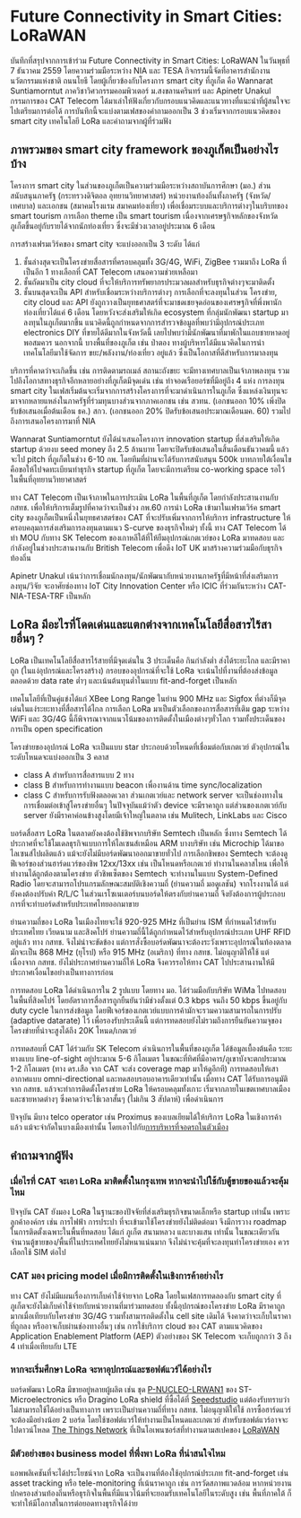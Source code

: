 # Future Connectivity in Smart Cities: LoRaWAN

บันทึกที่สรุปจากการเข้าร่วม Future Connectivity in Smart Cities: LoRaWAN ในวันพุธที่ 7 ธันวาคม 2559 โดยความร่วมมือระหว่าง NIA และ TESA  กิจกรรมนี้จัดที่อาคารสำนักงานนวัตกรรมแห่งชาติ ถนนโยธี โดยผู้เกี่ยวข้องกับโครงการ smart city ที่ภูเก็ต คือ Wannarat Suntiamorntut ภาควิชาวิศวกรรมคอมพิวเตอร์ ม.สงขลานครินทร์ และ Apinetr Unakul กรรมการของ CAT Telecom ได้มาเล่าให้ฟังเกี่ยวกับกรอบแนวคิดและแนวทางที่แนะนำที่ผู้สนใจจะไปเตรียมการต่อได้  การบันทึกนี้จะแบ่งตามเฟสของคำถามออกเป็น 3 ช่วงเริ่มจากกรอบแนวคิดของ smart city เทคโนโลยี LoRa และคำถามจากผู้ที่ร่วมฟัง

## ภาพรวมของ smart city framework ของภูเก็ตเป็นอย่างไรบ้าง

โครงการ smart city ในส่วนของภูเก็ตเป็นความร่วมมือระหว่างสถาบันการศึกษา (มอ.) ส่วนสนับสนุนภาครัฐ (กระทรวงดิจิตอล อุทยานวิทยาศาสตร์) หน่วยงานท้องถิ่นทั้งภาครัฐ (จังหวัด/เทศบาล) และเอกชน (สมาคมโรงแรม สมาคมท่องเที่ยว) เพื่อเชื่อมระบบและบริการต่างๆในบริบทของ smart tourism  การเลือก theme เป็น smart tourism เนื่องจากเศรษฐกิจหลักของจังหวัดภูเก็ตขึ้นอยู่กับรายได้จากนักท่องเที่ยว ซึ่งจะมีช่วงเวลาอยู่ประมาณ 6 เดือน   

การสร้างเฟรมเวิร์คของ smart city จะแบ่งออกเป็น 3 ระดับ ได้แก่
1. ชั้นล่างสุดจะเป็นโครงข่ายสื่อสารที่ครอบคลุมทั้ง 3G/4G, WiFi, ZigBee รวมมาถึง LoRa ที่เป็นอีก 1 ทางเลือกที่ CAT Telecom เสนอความช่วยเหลือมา
2. ชั้นถัดมาเป็น city cloud ที่จะให้บริการทรัพยากรประมวลผลสำหรับธุรกิจต่างๆจะมาติดตั้ง
3. ชั้นบนสุดจะเป็น API สำหรับเชื่อมระหว่างบริการต่างๆ
การเลือกที่จะลงทุนในส่วน โครงข่าย, city cloud และ API ยังถูกวางเป็นยุทธศาสตร์ที่จะมาชดเชยจุดอ่อนของเศรษฐกิจที่พึ่งพานักท่องเที่ยวได้แค่ 6 เดือน โดยหวังจะส่งเสริมให้เกิด ecosystem ที่กลุ่มนักพัฒนา startup มาลงทุนในภูเก็ตมากขึ้น   แนวคิดนี้ถูกกำหนดจากการสำรวจข้อมูลที่พบว่ามีอุปกรณ์ประเภท electronics DIY ที่ขายได้ดีมากในจังหวัดนี้ เลยไปพบว่ามีนักพัฒนาที่มาพักในแถบชายหาดอยู่พอสมควร   นอกจากนี้ บางพื้นที่ของภูเก็ต เช่น ป่าตอง ทางผู้บริหารได้มีแนวคิดในการนำเทคโนโลยีมาใช้จัดการ ขยะ/พลังงาน/ท่องเที่ยว อยู่แล้ว ซึ่งเป็นโอกาสที่ดีสำหรับการมาลงทุน

บริการที่คาดว่าจะเกิดขึ้น เช่น การติดตามรถเมล์ สถานะถังขยะ จะมีทางเทศบาลเป็นเจ้าภาพลงทุน รวมไปถึงโอกาสทางธุรกิจอีกหลายอย่างที่ภูเก็ตมีจุดเด่น เช่น ท่าจอดเรือยอร์ชที่มีอยู่ถึง 4 แห่ง   การลงทุน smart city ในเฟสเริ่มต้นจะเริ่มจากการสร้างโครงการที่จะมาดำเนินการในภูเก็ต ซึ่งแหล่งเงินทุนจะมาจากหลายแหล่งในภาครัฐที่ร่วมทุนบางส่วนจากภาคเอกชน เช่น สวทน. (เอกชนออก 10% เพิ่งปิดรับข้อเสนอเมื่อต้นเดือน ธค.) สกว. (เอกชนออก 20% ปิดรับข้อเสนอประมาณเดือนมค. 60) รวมไปถึงการเสนอโครงการมาที่ NIA  

Wannarat Suntiamorntut ยังได้นำเสนอโครงการ innovation startup ที่ส่งเสริมให้เกิด startup ด้วยงบ seed money ถึง 2.5 ล้านบาท โดยจะปิดรับข้อเสนอในสิ้นเดือนธันวาคมนี้ แล้วจะไป pitch ที่ภูเก็ตในช่วง 6-10 กพ. โดยทีมที่ผ่านจะได้รับการสนับสนุน 500k บาทภายใต้เงื่อนไขคือขอให้ไปจดทะเบียนทำธุรกิจ startup ที่ภูเก็ต โดยจะมีการเตรียม co-working space รอไว้ในพื้นที่อุทยานวิทยาศาสตร์

ทาง CAT Telecom เป็นเจ้าภาพในการประเมิน LoRa ในพื้นที่ภูเก็ต โดยกำลังประสานงานกับ กสทช. เพื่อให้บริการเต็มรูปที่คาดว่าจะเป็นช่วง กพ.60   การนำ LoRa เข้ามาในเฟรมเวิร์ค smart city ของภูเก็ตเป็นหนึ่งในยุทธศาสตร์ของ CAT ที่จะปรับเพิ่มจากการให้บริการ infrastructure ให้ครอบคลุมการส่งเสริมการลงทุนตามแนว S-curve ของธุรกิจใหม่ๆ  ทั้งนี้ ทาง CAT Telecom ได้ทำ MOU กับทาง SK Telecom ของเกาหลีใต้ที่ให้ยืมอุปกรณ์เกตเวย์ของ LoRa มาทดสอบ และกำลังอยู่ในช่วงประสานงานกับ British Telecom เพื่อดึง IoT UK มาสร้างความร่วมมือกับธุรกิจท้องถิ่น  

Apinetr Unakul เน้นว่าการเชื่อมนักลงทุน/นักพัฒนากับหน่วยงานภาครัฐที่มีหน้าที่ส่งเสริมการลงทุน/วิจัย จะอาศัยช่องทาง  IoT City Innovation Center หรือ ICIC ที่ร่วมกันระหว่าง CAT-NIA-TESA-TRF เป็นหลัก

## LoRa มีอะไรที่โดดเด่นและแตกต่างจากเทคโนโลยีสื่อสารไร้สายอื่นๆ ?

LoRa เป็นเทคโนโลยีสื่อสารไร้สายที่มีจุดเด่นใน 3 ประเด็นคือ กินกำลังต่ำ ส่งได้ระยะไกล และมีราคาถูก (ในแง่อุปกรณ์และโครงสร้าง) กรอบของอุปกรณ์ที่จะใช้ LoRa จะเน้นไปที่งานที่ต้องส่งข้อมูลตลอดด้วย data rate ต่ำๆ และเน้นต้นทุนต่ำในแบบ fit-and-forget เป็นหลัก

เทคโนโลยีที่เป็นคู่แข่งได้แก่ XBee Long Range ในย่าน 900 MHz และ Sigfox ที่ต่างก็มีจุดเด่นในแง่ระยะทางที่สื่อสารได้ไกล   การเลือก LoRa มาเป็นตัวเลือกของการสื่อสารที่เติม gap ระหว่าง WiFi และ 3G/4G นี้ก็พิจารณาจากแนวโน้มของการติดตั้งในเมืองต่างๆทั่วโลก รวมทั้งประเด็นของการเป็น open specification 

โครงข่ายของอุปกรณ์ LoRa จะเป็นแบบ star ประกอบด้วยโหนดที่เชื่อมต่อกับเกตเวย์  ตัวอุปกรณ์ในระดับโหนดจะแบ่งออกเป็น 3 คลาส
* class A สำหรับการสื่อสารแบบ 2 ทาง
* class B สำหรับการทำงานแบบ beacon เพื่องานด้าน time sync/localization
* class C สำหรับการรับฟังตลอดเวลา
ส่วนเกตเวย์และ network server จะเป็นช่องทางในการเชื่อมต่อเข้าสู่โครงข่ายอื่นๆ   ในปัจจุบันแม้ว่าตัว device จะมีราคาถูก แต่ส่วนของเกตเวย์กับ server ยังมีราคาค่อนข้างสูงโดยมีเจ้าใหญ่ในตลาด เช่น Mulitech, LinkLabs และ Cisco

บอร์ดสื่อสาร LoRa ในตลาดยังคงต้องใช้ชิพจากบริษัท Semtech เป็นหลัก ซึ่งทาง Semtech ได้ประกาศที่จะใช้โมเดลธุรกิจแบบการให้ไลเซนส์เหมือน ARM  บางบริษัท เช่น Microchip ได้มาขอไลเซนส์ไปผลิตแล้ว แม้จะยังไม่มีบอร์ดพัฒนาออกมาขายทั่วไป   การเลือกชิพของ Semtech จะต้องดูฟีเจอร์ของส่วนฮาร์ดแวร์ของชิพ 12xx/13xx เช่น เป็นโหนดหรือเกตเวย์ ทำงานในคลาสไหน เพื่อให้ทำงานได้ถูกต้องตามโครงข่าย   ตัวชิพเซ็ตของ Semtech จะทำงานในแบบ System-Defined Radio โดยจะสามารถโปรแกรมลักษณะสมบัติเชิงความถี่ (ย่านความถี่ มอดูเลชัน) จากโรงงานได้ แต่ยังคงต้องปรับค่า R/L/C ในส่วนเรโซเนเตอร์บนบอร์ดให้ตรงกับย่านความถี่ จึงยังต้องการผู้ประกอบการที่จะทำบอร์ดสำหรับประเทศไทยออกมาขาย

ย่านความถี่ของ LoRa ในเมืองไทยจะใช้ 920-925 MHz ที่เป็นย่าน ISM ที่กำหนดไว้สำหรับประเทศไทย เวียดนาม และสิงคโปร์  ย่านความถี่นี้ได้ถูกกำหนดไว้สำหรับอุปกรณ์ประเภท UHF RFID อยู่แล้ว ทาง กสทช. จึงไม่น่าจะขัดข้อง   แต่การสั่งซื้อบอร์ดพัฒนาจะต้องระวังเพราะอุปกรณ์ในท้องตลาดมักจะเป็น 868 MHz (ยุโรป) หรือ 915 MHz (อเมริกา) ที่ทาง กสทช. ไม่อนุญาติให้ใช้  แต่เนื่องจาก กสทช. ยังไม่ประกาศย่านความถี่ให้ LoRa จึงควรรอให้ทาง CAT ไปประสานงานให้มีประกาศเงื่อนไขอย่างเป็นทางการก่อน

การทดสอบ LoRa ได้ดำเนินการใน 2 รูปแบบ โดยทาง มอ. ได้ร่วมมือกับบริษัท WiMa ไปทดสอบในพื้นที่สิงคโปร์ โดยอัตราการสื่อสารถูกยืนยันว่ามีช่วงตั้งแต่ 0.3 kbps จนถึง 50 kbps ขึ้นอยู่กับ duty cycle ในการส่งข้อมูล โดยฟีเจอร์ของเกตเวย์แบบการค้ามักจะรวมความสามารถในการปรับ (adaptive datarate) ไว้ เพื่อรองรับประเด็นนี้  แต่การทดสอบยังไม่รวมถึงการยืนยันความจุของโครงข่ายที่น่าจะสูงได้ถึง 20K โหนด/เกตเวย์     

การทดสอบที่ CAT ได้ร่วมกับ SK Telecom ดำเนินการในพื้นที่ของภูเก็ต ได้ข้อมูลเบื้องต้นคือ ระยะทางแบบ line-of-sight อยู่ประมาณ 5-6 กิโลเมตร ในขณะที่ทิศที่มีอาคาร/ภูเขาบังจะตกประมาณ 1-2 กิโลเมตร (ทาง ดร.เสือ จาก CAT จะส่ง coverage map มาให้ดูอีกที)   การทดสอบให้เสาอากาศแบบ omni-directional และทดสอบรอบอาคารเดียวเท่านั้น  เมื่อทาง CAT ได้รับการอนุมัติจาก กสทช. แล้วจะทำการติดตั้งโครงข่าย LoRa ให้ครอบคลุมทั้งเกาะ เริ่มจากภายในเขตเทศบาลเมืองและชายหาดต่างๆ ซึ่งคาดว่าจะใช้เวลาสั้นๆ (ไม่เกิน 3 สัปดาห์) เพื่อดำเนินการ

ปัจจุบัน มีบาง telco operator เช่น Proximus ของเบลเยียมได้ให้บริการ LoRa ในเชิงการค้าแล้ว แม้จะจำกัดในบางเมืองเท่านั้น โดยเอาไปกับ[การบริหารที่จอดรถในตัวเมือง](http://www.proximus.be/en/id_cl_iot/large-companies-and-public-sector/solutions/internet-and-networks/internet-of-things.html)

## คำถามจากผู้ฟัง

### เมื่อไรที่ CAT จะเอา LoRa มาติดตั้งในกรุงเทพ หากจะนำไปใช้กับตู้ขายของแล้วจะคุ้มไหม

ปัจจุบัน CAT ยังมอง LoRa ในฐานะของปัจจัยที่ส่งเสริมธุรกิจขนาดเล็กหรือ startup เท่านั้น เพราะลูกค้าองค์กร เช่น การไฟฟ้า การประปา ที่จะเข้ามาใช้โครงข่ายยังไม่ติดต่อมา จึงมีการวาง roadmap ในการติดตั้งเฉพาะในพื้นที่ทดสอบ ได้แก่ ภูเก็ต สนามหลวง และบางแสน เท่านั้น   ในขณะเดียวกัน จำนวนตู้ขายของ/พื้นที่ในประเทศไทยยังไม่หนาแน่นมาก จึงไม่น่าจะคุ้มที่จะลงทุนทำโครงข่ายเอง ควรเลือกใช้ SIM ต่อไป

### CAT มอง pricing model เมื่อมีการติดตั้งในเชิงการค้าอย่างไร

ทาง CAT ยังไม่มีแผนเรื่องการเก็บค่าใช้จ่ายจาก LoRa โดยในเฟสการทดลองกับ smart city ที่ภูเก็ตจะยังไม่เก็บค่าใช้จ่ายกับหน่วยงานที่มาร่วมทดสอบ  ทั้งนี้อุปกรณ์ของโครงข่าย LoRa มีราคาถูกมากเมื่อเทียบกับโครงข่าย 3G/4G รวมทั้งสามารถติดตั้งใน cell site เดิมได้ จึงคาดว่าจะเก็บในราคาที่ถูกลง หรืออาจเก็บผ่านช่องทางอื่นๆ เช่น การใช้บริการ cloud ของ CAT ตามแนวคิดของ Application Enablement Platform (AEP)  ตัวอย่างของ SK Telecom จะเก็บถูกกว่า 3 ถึง 4 เท่าเมื่อเทียบกับ LTE

### หากจะเริ่มศึกษา LoRa จะหาอุปกรณ์และซอฟต์แวร์ได้อย่างไร

บอร์ดพัฒนา LoRa มีขายอยู่หลายผู้ผลิต เช่น ชุด [P-NUCLEO-LRWAN1](http://www.st.com/en/wireless-connectivity/p-nucleo-lrwan1.html) ของ ST-Microelectronics หรือ Dragino LoRa shield ที่ซื้อได้ที่ [Seeedstudio](https://www.seeedstudio.com/Dragino-LoRa-Shield-support-868M-frequency-p-2651.html) แต่ต้องรับทราบว่าไม่สามารถใช้ได้อย่างเป็นทางการ เพราะเป็นย่านความถี่ที่ทาง กสทช. ไม่อนุญาติให้ใช้  การซื้อฮาร์ดแวร์จะต้องมีอย่างน้อย 2 บอร์ด โดยใช้ซอฟต์แวร์ให้ทำงานเป็นโหนดและเกตเวย์   สำหรับซอฟต์แวร์อาจจะไปดาวน์โหลด [The Things Network](https://www.thethingsnetwork.org/) ที่เป็นโอเพนซอร์สที่ทำงานตามสเปคของ [LoRaWAN](https://www.lora-alliance.org/For-Developers/LoRaWANDevelopers)

### มีตัวอย่างของ business model ที่พึ่งพา LoRa ที่น่าสนใจไหม

แอพพลิเคชันที่จะได้ประโยชน์จาก LoRa จะเป็นงานที่ต้องใช้อุปกรณ์ประเภท fit-and-forget เช่น asset tracking หรือ tele-monitoring ที่เน้นราคาถูก เช่น การวัดสภาพแวดล้อม  หากหน่วยงานปกครองส่วนท้องถิ่นหรือธุรกิจในพื้นที่มีแนวโน้มที่จะยอมรับเทคโนโลยีในระดับสูง เช่น พื้นที่ภาคใต้ ก็จะทำให้มีโอกาสในการต่อยอดทางธุรกิจได้ง่าย
